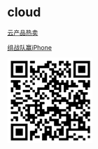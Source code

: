 # cloud

[云产品热卖](https://www.aliyun.com/activity/daily/bestoffer?userCode=nrsebbz1)

[组战队赢iPhone](https://zb.aliyun.com/taskCenter/88?inviterUserId=1558)

![](images/2023-01-17-18-22-57.png)

